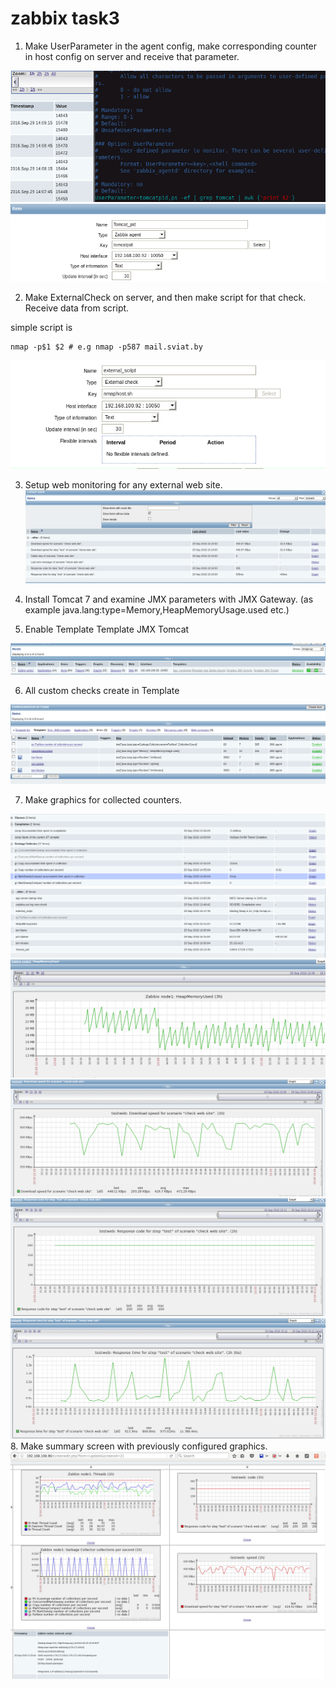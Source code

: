 # zabbix task3
1. Make UserParameter in the agent config, make corresponding counter in host config on server and receive that parameter. 

![](https://github.com/alekskar/zabbix/blob/task3/resources/zabbix3_one.png)
![](https://github.com/alekskar/zabbix/blob/task3/resources/zabbix3_one_pids.png)

2. Make ExternalCheck on server, and then make script for that check. Receive data from script.

simple script is
```
nmap -p$1 $2 # e.g nmap -p587 mail.sviat.by
```

![](https://github.com/alekskar/zabbix/blob/task3/resources/zabbix3_external_script_create.png)

3. Setup web monitoring for any external web site.
![](https://github.com/alekskar/zabbix/blob/task3/resources/zabbix3_web.png)

4. Install Tomcat 7 and examine JMX parameters with JMX Gateway. (as example java.lang:type=Memory,HeapMemoryUsage.used etc.)
5. Enable Template Template JMX Tomcat

![](https://github.com/alekskar/zabbix/blob/task3/resources/zabbix3_jmx.png)

6. All custom checks create in Template

![](https://github.com/alekskar/zabbix/blob/task3/resources/zabbix3_my_template.png)

7. Make graphics for collected counters.


![](https://github.com/alekskar/zabbix/blob/task3/resources/zabbix3_jmx_items.png)
![](https://github.com/alekskar/zabbix/blob/task3/resources/zabbix3_results_monitoring.png)
![](https://github.com/alekskar/zabbix/blob/task3/resources/zabbix3_heap_memory_custom.png)
![](https://github.com/alekskar/zabbix/blob/task3/resources/zabbix3__web_download_speed.png)
![](https://github.com/alekskar/zabbix/blob/task3/resources/Zabbix3_web_200ok.png)
![](https://github.com/alekskar/zabbix/blob/task3/resources/zabbix3_web_responce.png)
8. Make summary screen with previously configured graphics.
![](resources/screen.png)
